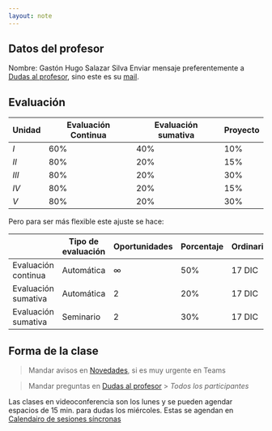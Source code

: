 ```yaml
---
layout: note
---
```


## Datos del profesor
Nombre: Gastón Hugo Salazar Silva
Enviar mensaje preferentemente a [Dudas al profesor](http://www.virtual.upiita.ipn.mx/mod/forum/view.php?id=19625), sino este es su [mail](mailto:ghsalazar@ipn.mx).

## Evaluación

| Unidad | Evaluación Continua | Evaluación sumativa | Proyecto |
| -      | -                   | -                   | -        |
| $I$    | $60 \%$             | $40 \%$             | $10 \%$  |
| $II$   | $80 \%$             | $20 \%$             | $15 \%$  |
| $III$  | $80 \%$             | $20 \%$             | $30 \%$  |
| $IV$   | $80 \%$             | $20 \%$             | $15 \%$  |
| $V$    | $80 \%$             | $20 \%$             | $30 \%$  |

Pero para ser más flexible este ajuste se hace:

|                     | Tipo de evaluación | Oportunidades | Porcentaje | Ordinario       | Extraordinario |
| -                   | -                  | -             | -          | -               | -              |
| Evaluación continua | Automática         | $\infty$      | $50\%$     | 17 DIC          | 17 DIC         |
| Evaluación sumativa | Automática         | $2$           | $20\%$     | 17 DIC          | 17 DIC         |
| Evaluación sumativa | Seminario          | $2$           | $30\%$     | 17 DIC          | 21 DIC         |

## Forma de la clase 
> Mandar avisos en [Novedades](http://www.virtual.upiita.ipn.mx/mod/forum/view.php?id=13971), si es muy urgente en Teams

> Mandar preguntas en [Dudas al profesor](http://www.virtual.upiita.ipn.mx/mod/forum/view.php?id=19625) > *Todos los participantes*

Las clases en videoconferencia son los lunes y se pueden agendar espacios de 15 min. para dudas los miércoles. Estas se agendan en [Calendairo de sesiones síncronas](http://www.virtual.upiita.ipn.mx/mod/scheduler/view.php?id=26795)
